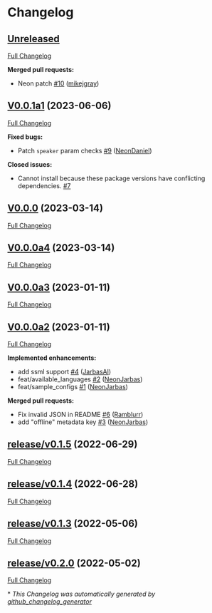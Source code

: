# Changelog

## [Unreleased](https://github.com/OpenVoiceOS/ovos-tts-plugin-mimic3/tree/HEAD)

[Full Changelog](https://github.com/OpenVoiceOS/ovos-tts-plugin-mimic3/compare/V0.0.1a1...HEAD)

**Merged pull requests:**

- Neon patch [\#10](https://github.com/OpenVoiceOS/ovos-tts-plugin-mimic3/pull/10) ([mikejgray](https://github.com/mikejgray))

## [V0.0.1a1](https://github.com/OpenVoiceOS/ovos-tts-plugin-mimic3/tree/V0.0.1a1) (2023-06-06)

[Full Changelog](https://github.com/OpenVoiceOS/ovos-tts-plugin-mimic3/compare/V0.0.0...V0.0.1a1)

**Fixed bugs:**

- Patch `speaker` param checks [\#9](https://github.com/OpenVoiceOS/ovos-tts-plugin-mimic3/pull/9) ([NeonDaniel](https://github.com/NeonDaniel))

**Closed issues:**

- Cannot install because these package versions have conflicting dependencies. [\#7](https://github.com/OpenVoiceOS/ovos-tts-plugin-mimic3/issues/7)

## [V0.0.0](https://github.com/OpenVoiceOS/ovos-tts-plugin-mimic3/tree/V0.0.0) (2023-03-14)

[Full Changelog](https://github.com/OpenVoiceOS/ovos-tts-plugin-mimic3/compare/V0.0.0a4...V0.0.0)

## [V0.0.0a4](https://github.com/OpenVoiceOS/ovos-tts-plugin-mimic3/tree/V0.0.0a4) (2023-03-14)

[Full Changelog](https://github.com/OpenVoiceOS/ovos-tts-plugin-mimic3/compare/V0.0.0a3...V0.0.0a4)

## [V0.0.0a3](https://github.com/OpenVoiceOS/ovos-tts-plugin-mimic3/tree/V0.0.0a3) (2023-01-11)

[Full Changelog](https://github.com/OpenVoiceOS/ovos-tts-plugin-mimic3/compare/V0.0.0a2...V0.0.0a3)

## [V0.0.0a2](https://github.com/OpenVoiceOS/ovos-tts-plugin-mimic3/tree/V0.0.0a2) (2023-01-11)

[Full Changelog](https://github.com/OpenVoiceOS/ovos-tts-plugin-mimic3/compare/release/v0.1.5...V0.0.0a2)

**Implemented enhancements:**

- add ssml support [\#4](https://github.com/OpenVoiceOS/ovos-tts-plugin-mimic3/pull/4) ([JarbasAl](https://github.com/JarbasAl))
- feat/available\_languages [\#2](https://github.com/OpenVoiceOS/ovos-tts-plugin-mimic3/pull/2) ([NeonJarbas](https://github.com/NeonJarbas))
- feat/sample\_configs [\#1](https://github.com/OpenVoiceOS/ovos-tts-plugin-mimic3/pull/1) ([NeonJarbas](https://github.com/NeonJarbas))

**Merged pull requests:**

- Fix invalid JSON in README [\#6](https://github.com/OpenVoiceOS/ovos-tts-plugin-mimic3/pull/6) ([Ramblurr](https://github.com/Ramblurr))
- add "offline" metadata key [\#3](https://github.com/OpenVoiceOS/ovos-tts-plugin-mimic3/pull/3) ([NeonJarbas](https://github.com/NeonJarbas))

## [release/v0.1.5](https://github.com/OpenVoiceOS/ovos-tts-plugin-mimic3/tree/release/v0.1.5) (2022-06-29)

[Full Changelog](https://github.com/OpenVoiceOS/ovos-tts-plugin-mimic3/compare/release/v0.1.4...release/v0.1.5)

## [release/v0.1.4](https://github.com/OpenVoiceOS/ovos-tts-plugin-mimic3/tree/release/v0.1.4) (2022-06-28)

[Full Changelog](https://github.com/OpenVoiceOS/ovos-tts-plugin-mimic3/compare/release/v0.1.3...release/v0.1.4)

## [release/v0.1.3](https://github.com/OpenVoiceOS/ovos-tts-plugin-mimic3/tree/release/v0.1.3) (2022-05-06)

[Full Changelog](https://github.com/OpenVoiceOS/ovos-tts-plugin-mimic3/compare/release/v0.2.0...release/v0.1.3)

## [release/v0.2.0](https://github.com/OpenVoiceOS/ovos-tts-plugin-mimic3/tree/release/v0.2.0) (2022-05-02)

[Full Changelog](https://github.com/OpenVoiceOS/ovos-tts-plugin-mimic3/compare/6aac90a9720bfe6ea70190b1c882f39b34e422e3...release/v0.2.0)



\* *This Changelog was automatically generated by [github_changelog_generator](https://github.com/github-changelog-generator/github-changelog-generator)*

